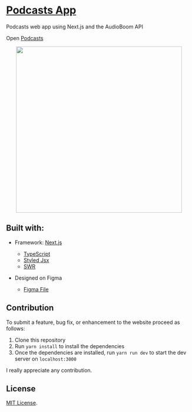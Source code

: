 # [Podcasts App](https://podcast-app.vercel.app/)

Podcasts web app using Next.js and the AudioBoom API

Open [Podcasts](https://podcast-app.verce.app)

<p align="center">
  <img src="https://res.cloudinary.com/dliiwavlg/image/upload/v1615252490/podcasts_dirbxp.png" width="450px" />
</p>

## Built with:

- Framework: [Next.js](https://nextjs.org)

  - [TypeScript](https://nextjs.org/docs/basic-features/typescript)
  - [Styled Jsx](https://github.com/vercel/styled-jsx)
  - [SWR](https://swr.vercel.app/)

- Designed on Figma
  - [Figma File](https://www.figma.com/community/file/945882274406205263/Podcasts---UI-Kit)

## Contribution

To submit a feature, bug fix, or enhancement to the website proceed as follows:

1. Clone this repository
2. Run `yarn install` to install the dependencies
3. Once the dependencies are installed, run `yarn run dev` to start the dev server on `localhost:3000`

I really appreciate any contribution.

## License

[MIT License](https://github.com/edgarlr/podcast-app/blob/master/LICENSE).

